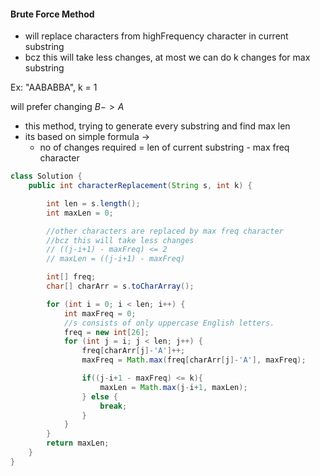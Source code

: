 
#### Brute Force Method

* will replace characters from highFrequency character in current substring 
* bcz this will take less changes, at most we can do k changes for max substring

Ex: "AABABBA", k = 1

will prefer changing $B -> A$

* this method, trying to generate every substring and find max len
* its based on simple formula ->
  - no of changes required = len of current substring - max freq character


```java
class Solution {
    public int characterReplacement(String s, int k) {

        int len = s.length();
        int maxLen = 0;

        //other characters are replaced by max freq character
        //bcz this will take less changes
        // ((j-i+1) - maxFreq) <= 2
        // maxLen = ((j-i+1) - maxFreq)

        int[] freq;
        char[] charArr = s.toCharArray();

        for (int i = 0; i < len; i++) {
            int maxFreq = 0;
            //s consists of only uppercase English letters.
            freq = new int[26];
            for (int j = i; j < len; j++) {
                freq[charArr[j]-'A']++;
                maxFreq = Math.max(freq[charArr[j]-'A'], maxFreq);

                if((j-i+1 - maxFreq) <= k){
                    maxLen = Math.max(j-i+1, maxLen);
                } else {
                    break;
                }
            }
        }
        return maxLen;
    }
}
```